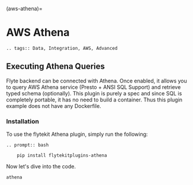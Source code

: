 (aws-athena)=

# AWS Athena

```{eval-rst}
.. tags:: Data, Integration, AWS, Advanced
```

## Executing Athena Queries

Flyte backend can be connected with Athena. Once enabled, it allows you to query AWS Athena service (Presto + ANSI SQL Support) and retrieve typed schema (optionally).
This plugin is purely a spec and since SQL is completely portable, it has no need to build a container. Thus this plugin example does not have any Dockerfile.

### Installation

To use the flytekit Athena plugin, simply run the following:

```{eval-rst}
.. prompt:: bash

    pip install flytekitplugins-athena
```

Now let's dive into the code.

```{auto-examples-toc}
athena
```
